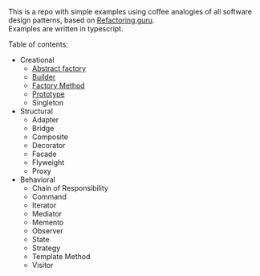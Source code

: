 This is a repo with simple examples using coffee analogies of all software 
design patterns, based on 
[Refactoring.guru](https://refactoring.guru/design-patterns/typescript). \
Examples are written in typescript.

Table of contents:
- Creational
  - [Abstract factory](https://github.com/jakubkus/patterns/blob/master/creational/abstract-factory.ts)
  - [Builder](https://github.com/jakubkus/patterns/blob/master/creational/builder.ts)
  - [Factory Method](https://github.com/jakubkus/patterns/blob/master/creational/factory-method.ts)
  - [Prototype](https://github.com/jakubkus/patterns/blob/master/creational/prototype.ts)
  - Singleton
- Structural
  - Adapter
  - Bridge
  - Composite
  - Decorator
  - Facade
  - Flyweight
  - Proxy
- Behavioral
  - Chain of Responsibility
  - Command
  - Iterator
  - Mediator
  - Memento
  - Observer
  - State
  - Strategy
  - Template Method 
  - Visitor
